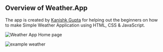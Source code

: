 ## Overview of Weather.App

The app is created by [Kanishk Gupta](https://www.linkedin.com/in/kanishkgupta15/) for helping out the beginners on how to make Simple Weather Application using HTML, CSS &amp; JavaScript.

![Weather App Home page](https://github.com/kanishk1508/Weather.App/assets/140045251/c11dfc1e-4e5e-476f-9669-49800dee8792)

![example weather](https://github.com/kanishk1508/Weather.App/assets/140045251/6eba3660-80c5-4f02-acc0-25b41e69a8f0)
